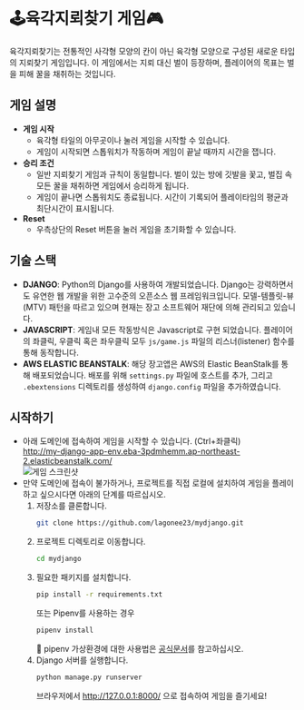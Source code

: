 # 🕹️육각지뢰찾기 게임🎮
육각지뢰찾기는 전통적인 사각형 모양의 칸이 아닌 육각형 모양으로 구성된 새로운 타입의 지뢰찾기 게임입니다. 이 게임에서는 지뢰 대신 벌이 등장하며, 플레이어의 목표는 벌을 피해 꿀을 채취하는 것입니다.

## 게임 설명
- **게임 시작**
    - 육각형 타일의 아무곳이나 눌러 게임을 시작할 수 있습니다.
    - 게임이 시작되면 스톱워치가 작동하며 게임이 끝날 때까지 시간을 잽니다.
- **승리 조건**
    - 일반 지뢰찾기 게임과 규칙이 동일합니다. 벌이 있는 방에 깃발을 꽃고, 벌집 속 모든 꿀을 채취하면 게임에서 승리하게 됩니다.
    - 게임이 끝나면 스톱워치도 종료됩니다. 시간이 기록되어 플레이타임의 평균과 최단시간이 표시됩니다.
- **Reset**
    - 우측상단의 Reset 버튼을 눌러 게임을 초기화할 수 있습니다.

## 기술 스택
- **DJANGO**: Python의 Django를 사용하여 개발되었습니다. Django는 강력하면서도 유연한 웹 개발을 위한 고수준의 오픈소스 웹 프레임워크입니다. 모델-템플릿-뷰(MTV) 패턴을 따르고 있으며 현재는 장고 소프트웨어 재단에 의해 관리되고 있습니다.
- **JAVASCRIPT**: 게임내 모든 작동방식은 Javascript로 구현 되었습니다. 플레이어의 좌클릭, 우클릭 혹은 좌우클릭 모두 `js/game.js` 파일의 리스너(listener) 함수를 통해 동작합니다. 
- **AWS ELASTIC BEANSTALK**: 해당 장고앱은 AWS의 Elastic BeanStalk를 통해 배포되었습니다. 배포를 위해 `settings.py` 파일에 호스트를 추가, 그리고 `.ebextensions` 디렉토리를 생성하여 `django.config` 파일을 추가하였습니다.

## 시작하기
- 아래 도메인에 접속하여 게임을 시작할 수 있습니다. (Ctrl+좌클릭)
    <br>
    http://my-django-app-env.eba-3pdmhemm.ap-northeast-2.elasticbeanstalk.com/
    <br>
    ![게임 스크린샷](https://github.com/lagonee23/mydjango/assets/59104524/6d384b7a-7d32-4faa-a2fe-e8325cfa3656)
- 만약 도메인에 접속이 불가하거나, 프로젝트를 직접 로컬에 설치하여 게임을 플레이하고 싶으시다면 아래의 단계를 따르십시오.
    1. 저장소를 클론합니다.
        ```bash
        git clone https://github.com/lagonee23/mydjango.git
        ```
    2. 프로젝트 디렉토리로 이동합니다.
        ```bash
        cd mydjango
        ```
    3. 필요한 패키지를 설치합니다.
        ```bash
        pip install -r requirements.txt
        ```
        또는 Pipenv를 사용하는 경우
        ```bash
        pipenv install
        ```
        🔑 pipenv 가상환경에 대한 사용법은 <a href="https://pipenv.pypa.io/en/latest/">공식문서</a>를 참고하십시오.
    4. Django 서버를 실행합니다.
        ```bash
        python manage.py runserver
        ```
        브라우저에서 http://127.0.0.1:8000/ 으로 접속하여 게임을 즐기세요!
